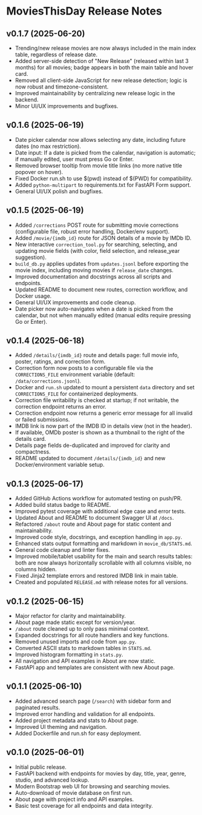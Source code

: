 # MoviesThisDay Release Notes

## v0.1.7 (2025-06-20)
- Trending/new release movies are now always included in the main index table, regardless of release date.
- Added server-side detection of "New Release" (released within last 3 months) for all movies; badge appears in both the main table and hover card.
- Removed all client-side JavaScript for new release detection; logic is now robust and timezone-consistent.
- Improved maintainability by centralizing new release logic in the backend.
- Minor UI/UX improvements and bugfixes.

## v0.1.6 (2025-06-19)
- Date picker calendar now allows selecting any date, including future dates (no max restriction).
- Date input: If a date is picked from the calendar, navigation is automatic; if manually edited, user must press Go or Enter.
- Removed browser tooltip from movie title links (no more native title popover on hover).
- Fixed Docker run.sh to use $(pwd) instead of $(PWD) for compatibility.
- Added `python-multipart` to requirements.txt for FastAPI Form support.
- General UI/UX polish and bugfixes.

## v0.1.5 (2025-06-19)
- Added `/corrections` POST route for submitting movie corrections (configurable file, robust error handling, Docker/env support).
- Added `/movie/{imdb_id}` route for JSON details of a movie by IMDb ID.
- New interactive `correction_tool.py` for searching, selecting, and updating movie fields (with color, field selection, and release_year suggestion).
- `build_db.py` applies updates from `updates.jsonl` before exporting the movie index, including moving movies if `release_date` changes.
- Improved documentation and docstrings across all scripts and endpoints.
- Updated README to document new routes, correction workflow, and Docker usage.
- General UI/UX improvements and code cleanup.
- Date picker now auto-navigates when a date is picked from the calendar, but not when manually edited (manual edits require pressing Go or Enter).

## v0.1.4 (2025-06-18)
- Added `/details/{imdb_id}` route and details page: full movie info, poster, ratings, and correction form.
- Correction form now posts to a configurable file via the `CORRECTIONS_FILE` environment variable (default: `/data/corrections.jsonl`).
- Docker and `run.sh` updated to mount a persistent `data` directory and set `CORRECTIONS_FILE` for containerized deployments.
- Correction file writability is checked at startup; if not writable, the correction endpoint returns an error.
- Correction endpoint now returns a generic error message for all invalid or failed submissions.
- IMDB link is now part of the IMDB ID in details view (not in the header).
- If available, OMDb poster is shown as a thumbnail to the right of the details card.
- Details page fields de-duplicated and improved for clarity and compactness.
- README updated to document `/details/{imdb_id}` and new Docker/environment variable setup.

## v0.1.3 (2025-06-17)
- Added GitHub Actions workflow for automated testing on push/PR.
- Added build status badge to README.
- Improved pytest coverage with additional edge case and error tests.
- Updated About and README to document Swagger UI at `/docs`.
- Refactored `/about` route and About page for static content and maintainability.
- Improved code style, docstrings, and exception handling in `app.py`.
- Enhanced stats output formatting and markdown in `movie_db/STATS.md`.
- General code cleanup and linter fixes.
- Improved mobile/tablet usability for the main and search results tables: both are now always horizontally scrollable with all columns visible, no columns hidden.
- Fixed Jinja2 template errors and restored IMDB link in main table.
- Created and populated `RELEASE.md` with release notes for all versions.

## v0.1.2 (2025-06-15)
- Major refactor for clarity and maintainability.
- About page made static except for version/year.
- `/about` route cleaned up to only pass minimal context.
- Expanded docstrings for all route handlers and key functions.
- Removed unused imports and code from `app.py`.
- Converted ASCII stats to markdown tables in `STATS.md`.
- Improved histogram formatting in `stats.py`.
- All navigation and API examples in About are now static.
- FastAPI app and templates are consistent with new About page.

## v0.1.1 (2025-06-10)
- Added advanced search page (`/search`) with sidebar form and paginated results.
- Improved error handling and validation for all endpoints.
- Added project metadata and stats to About page.
- Improved UI theming and navigation.
- Added Dockerfile and run.sh for easy deployment.

## v0.1.0 (2025-06-01)
- Initial public release.
- FastAPI backend with endpoints for movies by day, title, year, genre, studio, and advanced lookup.
- Modern Bootstrap web UI for browsing and searching movies.
- Auto-download of movie database on first run.
- About page with project info and API examples.
- Basic test coverage for all endpoints and data integrity.
